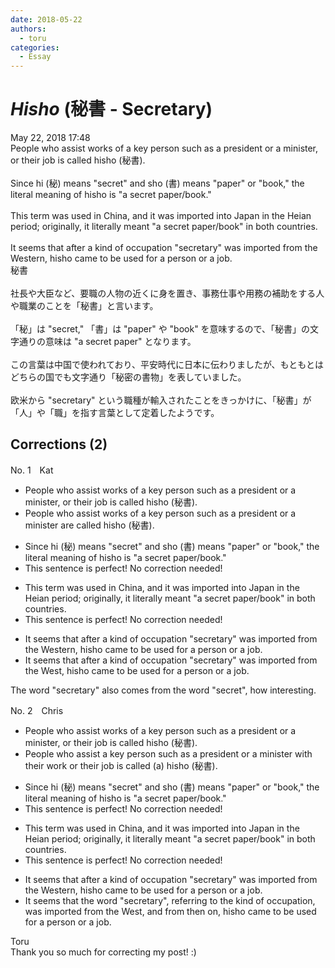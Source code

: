 ```yaml
---
date: 2018-05-22
authors:
  - toru
categories:
  - Essay
---
```


<h1 id="subject_show"><strong><em>Hisho</strong></em> (秘書 - Secretary)</h1>
<div class="date">May 22, 2018 17:48</div>
<div id="post"><div id="body_show_ori">
People who assist works of a key person such as a president or a minister, or their job is called hisho (秘書).<br/><br/>Since hi (秘) means "secret" and sho (書) means "paper" or "book," the literal meaning of hisho is "a secret paper/book."<br/><br/>This term was used in China, and it was imported into Japan in the Heian period; originally, it literally meant "a secret paper/book" in both countries.<br/><br/>It seems that after a kind of occupation "secretary" was imported from the Western, hisho came to be used for a person or a job.
</div></div>

<!-- more -->

<div id="post_ja"><div id="body_show_mo">
秘書<br/><br/>社長や大臣など、要職の人物の近くに身を置き、事務仕事や用務の補助をする人や職業のことを「秘書」と言います。<br/><br/>「秘」は "secret," 「書」は "paper" や "book" を意味するので、「秘書」の文字通りの意味は "a secret paper" となります。<br/><br/>この言葉は中国で使われており、平安時代に日本に伝わりましたが、もともとはどちらの国でも文字通り「秘密の書物」を表していました。<br/><br/>欧米から "secretary" という職種が輸入されたことをきっかけに、「秘書」が「人」や「職」を指す言葉として定着したようです。
</div></div>

## Corrections (2)
<div id="block"><div class="first_name"> No. 1　<span class="just_name">Kat</span></div><div id="block2">
<ul class="correction_field">
<li class="incorrect">People who assist works of a key person such as a president or a minister, or their job is called hisho (秘書).</li>
<li class="corrected correct">
People who assist works of a key person such as a president or a minister <span class="f_blue">are called</span> hisho (秘書).
</li>
</ul>
<ul class="correction_field">
<li class="incorrect">Since hi (秘) means "secret" and sho (書) means "paper" or "book," the literal meaning of hisho is "a secret paper/book."</li>
<li class="corrected perfect">This sentence is perfect! No correction needed!</li>
</ul>
<ul class="correction_field">
<li class="incorrect">This term was used in China, and it was imported into Japan in the Heian period; originally, it literally meant "a secret paper/book" in both countries.</li>
<li class="corrected perfect">This sentence is perfect! No correction needed!</li>
</ul>
<ul class="correction_field">
<li class="incorrect">It seems that after a kind of occupation "secretary" was imported from the Western, hisho came to be used for a person or a job.</li>
<li class="corrected correct">
It seems that after a kind of occupation "secretary" was imported from the <span class="f_blue">West</span>, hisho came to be used for a person or a job.
</li>
</ul>
<p class="comment_small">
 The word "secretary" also comes from the word "secret", how interesting.
</p>

</div></div>
<div id="block"><div class="first_name"> No. 2　<span class="just_name">Chris</span></div><div id="block2">
<ul class="correction_field">
<li class="incorrect">People who assist works of a key person such as a president or a minister, or their job is called hisho (秘書).</li>
<li class="corrected correct">
People who assist<span class="f_blue"> a</span> key person such as a president or a minister <span class="f_blue">with their work</span> or their job is called <span class="f_blue">(a) </span>hisho (秘書).
</li>
</ul>
<ul class="correction_field">
<li class="incorrect">Since hi (秘) means "secret" and sho (書) means "paper" or "book," the literal meaning of hisho is "a secret paper/book."</li>
<li class="corrected perfect">This sentence is perfect! No correction needed!</li>
</ul>
<ul class="correction_field">
<li class="incorrect">This term was used in China, and it was imported into Japan in the Heian period; originally, it literally meant "a secret paper/book" in both countries.</li>
<li class="corrected perfect">This sentence is perfect! No correction needed!</li>
</ul>
<ul class="correction_field">
<li class="incorrect">It seems that after a kind of occupation "secretary" was imported from the Western, hisho came to be used for a person or a job.</li>
<li class="corrected correct">
It seems that <span class="f_blue">the word </span>"secretary",<span class="f_blue"> referring to the kind of occupation,</span> was imported from the West,<span class="f_blue"> and from then on,</span> hisho came to be used for a person or a job.
</li>
</ul>
</div><div class="name"><span class="just_name">Toru</span><br>
Thank you so much for correcting my post! :)
</div>
</div>
